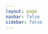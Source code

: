 ```yaml
---
layout: page
navbar: false
sidebar: false
---
```


<ClientOnly>
  <Playground/>
</ClientOnly>

<script setup lang="ts">
import { defineClientComponent } from 'vitepress'

const Playground = defineClientComponent(() => {
  return import('./.vitepress/components/Playground.vue')
})
</script>
